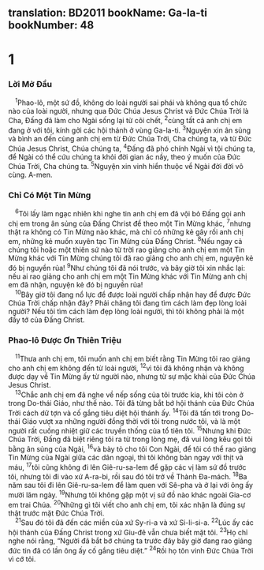 translation: BD2011
bookName: Ga-la-ti 
bookNumber: 48
-------

<div class="title"><h1>1</h1><h3>Lời Mở Ðầu</h3></div>
<span class="verse ga_1_1"> <sup>1</sup>Phao-lô, một sứ đồ, không do loài người sai phái và không qua tổ chức nào của loài người, nhưng qua Ðức Chúa Jesus Christ và Ðức Chúa Trời là Cha, Ðấng đã làm cho Ngài sống lại từ cõi chết, </span>
<span class="verse ga_1_2"><sup>2</sup>cùng tất cả anh chị em đang ở với tôi, kính gởi các hội thánh ở vùng Ga-la-ti. </span>
<span class="verse ga_1_3"><sup>3</sup>Nguyện xin ân sủng và bình an đến cùng anh chị em từ Ðức Chúa Trời, Cha chúng ta, và từ Ðức Chúa Jesus Christ, Chúa chúng ta, </span>
<span class="verse ga_1_4"><sup>4</sup>Ðấng đã phó chính Ngài vì tội chúng ta, để Ngài có thể cứu chúng ta khỏi đời gian ác nầy, theo ý muốn của Ðức Chúa Trời, Cha chúng ta. </span>
<span class="verse ga_1_5"><sup>5</sup>Nguyện xin vinh hiển thuộc về Ngài đời đời vô cùng. A-men.<br/></span>
<div class="title"><h3>Chỉ Có Một Tin Mừng</h3></div>
<span class="verse ga_1_6"> <sup>6</sup>Tôi lấy làm ngạc nhiên khi nghe tin anh chị em đã vội bỏ Ðấng gọi anh chị em trong ân sủng của Ðấng Christ để theo một Tin Mừng khác, </span>
<span class="verse ga_1_7"><sup>7</sup>nhưng thật ra không có Tin Mừng nào khác, mà chỉ có những kẻ gây rối anh chị em, những kẻ muốn xuyên tạc Tin Mừng của Ðấng Christ. </span>
<span class="verse ga_1_8"><sup>8</sup>Nếu ngay cả chúng tôi hoặc một thiên sứ nào từ trời rao giảng cho anh chị em một Tin Mừng khác với Tin Mừng chúng tôi đã rao giảng cho anh chị em, nguyện kẻ đó bị nguyền rủa! </span>
<span class="verse ga_1_9"><sup>9</sup>Như chúng tôi đã nói trước, và bây giờ tôi xin nhắc lại: nếu ai rao giảng cho anh chị em một Tin Mừng khác với Tin Mừng anh chị em đã nhận, nguyện kẻ đó bị nguyền rủa!<br/></span>
<span class="verse ga_1_10"> <sup>10</sup>Bây giờ tôi đang nổ lực để được loài người chấp nhận hay để được Ðức Chúa Trời chấp nhận đây? Phải chăng tôi đang tìm cách làm đẹp lòng loài người? Nếu tôi tìm cách làm đẹp lòng loài người, thì tôi không phải là một đầy tớ của Ðấng Christ.<br/></span>
<div class="title"><h3>Phao-lô Ðược Ơn Thiên Triệu</h3></div>
<span class="verse ga_1_11"> <sup>11</sup>Thưa anh chị em, tôi muốn anh chị em biết rằng Tin Mừng tôi rao giảng cho anh chị em không đến từ loài người, </span>
<span class="verse ga_1_12"><sup>12</sup>vì tôi đã không nhận và không được dạy về Tin Mừng ấy từ người nào, nhưng từ sự mặc khải của Ðức Chúa Jesus Christ.<br/></span>
<span class="verse ga_1_13"> <sup>13</sup>Chắc anh chị em đã nghe về nếp sống của tôi trước kia, khi tôi còn ở trong Do-thái Giáo, như thế nào. Tôi đã từng bắt bớ hội thánh của Ðức Chúa Trời cách dữ tợn và cố gắng tiêu diệt hội thánh ấy. </span>
<span class="verse ga_1_14"><sup>14</sup>Tôi đã tấn tới trong Do-thái Giáo vượt xa những người đồng thời với tôi trong nước tôi, và là một người rất cuồng nhiệt giữ các truyền thống của tổ tiên tôi. </span>
<span class="verse ga_1_15"><sup>15</sup>Nhưng khi Ðức Chúa Trời, Ðấng đã biệt riêng tôi ra từ trong lòng mẹ, đã vui lòng kêu gọi tôi bằng ân sủng của Ngài, </span>
<span class="verse ga_1_16"><sup>16</sup>và bày tỏ cho tôi Con Ngài, để tôi có thể rao giảng Tin Mừng của Ngài giữa các dân ngoại, thì tôi không bàn ngay với thịt và máu, </span>
<span class="verse ga_1_17"><sup>17</sup>tôi cũng không đi lên Giê-ru-sa-lem để gặp các vị làm sứ đồ trước tôi, nhưng tôi đi vào xứ A-ra-bi, rồi sau đó tôi trở về Thành Ða-mách. </span>
<span class="verse ga_1_18"><sup>18</sup>Ba năm sau tôi đi lên Giê-ru-sa-lem để làm quen với Sê-pha và ở lại với ông ấy mười lăm ngày. </span>
<span class="verse ga_1_19"><sup>19</sup>Nhưng tôi không gặp một vị sứ đồ nào khác ngoài Gia-cơ em trai Chúa. </span>
<span class="verse ga_1_20"><sup>20</sup>Những gì tôi viết cho anh chị em, tôi xác nhận là đúng sự thật trước mặt Ðức Chúa Trời.<br/></span>
<span class="verse ga_1_21"> <sup>21</sup>Sau đó tôi đã đến các miền của xứ Sy-ri-a và xứ Si-li-si-a. </span>
<span class="verse ga_1_22"><sup>22</sup>Lúc ấy các hội thánh của Ðấng Christ trong xứ Giu-đê vẫn chưa biết mặt tôi. </span>
<span class="verse ga_1_23"><sup>23</sup>Họ chỉ nghe nói rằng, “Người đã bắt bớ chúng ta trước đây bây giờ đang rao giảng đức tin đã có lần ông ấy cố gắng tiêu diệt.” </span>
<span class="verse ga_1_24"><sup>24</sup>Rồi họ tôn vinh Ðức Chúa Trời vì cớ tôi.<br/></span>
